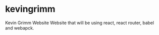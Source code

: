 # kevingrimm
Kevin Grimm Website
Website that will be using react, react router, babel and webapck.
